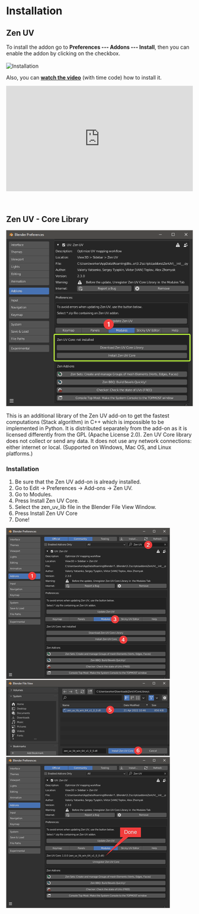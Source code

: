 # Installation

## Zen UV
To install the addon go to **Preferences --- Addons --- Install**, then you can enable the addon by clicking on the checkbox.
<br><br>
![Installation](img/screen/installation.png)

Also, you can [**watch the video**](https://youtu.be/dqpgWcRBE4o?t=17) (with time code) how to install it.

<div style="position: relative; width: 100%; height: 0; padding-bottom: 56.25%;">
<iframe src="https://www.youtube.com/embed/dqpgWcRBE4o?t=20" style="position: absolute; top: 0; left: 0; width: 100%; height: 100%;" allowfullscreen="" seamless="" frameborder="0"></iframe>
</div>
<br><br>

## Zen UV - Core Library
![Core Library](img/screen/core_library/core_library.png)

This is an additional library of the Zen UV add-on to get the fastest computations (Stack algorithm) in C++ which is impossible to be implemented in Python. It is distributed separately from the add-on as it is licensed differently from the GPL (Apache License 2.0). Zen UV Core library does not collect or send any data. It does not use any network connections: either internet or local. (Supported on Windows, Mac OS, and Linux platforms.)

### Installation

1. Be sure that the Zen UV add-on is already installed.
2. Go to Edit -> Preferences -> Add-ons -> Zen UV.
3. Go to Modules.
4. Press  Install Zen UV Core.
5. Select the zen_uv_lib file in the Blender File View Window.
6. Press  Install Zen UV Core
7. Done!

![Core Installation](img/screen/core_library/core_installation.png)